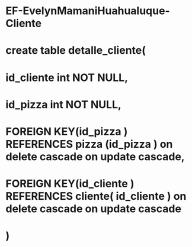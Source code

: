 # EF-EvelynMamaniHuahualuque-Cliente

# create table detalle_cliente(
#     id_cliente int NOT NULL,
#     id_pizza int NOT NULL,
#      FOREIGN KEY(id_pizza ) REFERENCES pizza (id_pizza )  on delete cascade on update cascade,
#     FOREIGN KEY(id_cliente ) REFERENCES cliente( id_cliente )  on delete cascade on update cascade
# )
